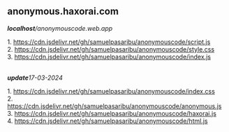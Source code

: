 ## anonymous.haxorai.com
<p><i><b>localhost</b>/anonymouscode.web.app</i></p>
1. <a href="https://cdn.jsdelivr.net/gh/samuelpasaribu/anonymouscode/script.js">https://cdn.jsdelivr.net/gh/samuelpasaribu/anonymouscode/script.js</a>
<br />
2. <a href="https://cdn.jsdelivr.net/gh/samuelpasaribu/anonymouscode/style.css">https://cdn.jsdelivr.net/gh/samuelpasaribu/anonymouscode/style.css</a>
<br />
3. <a href="https://cdn.jsdelivr.net/gh/samuelpasaribu/anonymouscode/index.js">https://cdn.jsdelivr.net/gh/samuelpasaribu/anonymouscode/index.js</a>
<br />
<br />
<p><i><b>update</b>17-03-2024</i></p>
1. <a href="https://cdn.jsdelivr.net/gh/samuelpasaribu/anonymouscode/index.css">https://cdn.jsdelivr.net/gh/samuelpasaribu/anonymouscode/index.css</a>
<br />
2. <a href="https://cdn.jsdelivr.net/gh/samuelpasaribu/anonymouscode/anonymous.js">https://cdn.jsdelivr.net/gh/samuelpasaribu/anonymouscode/anonymous.js</a>
<br />
3. <a href="https://cdn.jsdelivr.net/gh/samuelpasaribu/anonymouscode/haxorai.js">https://cdn.jsdelivr.net/gh/samuelpasaribu/anonymouscode/haxorai.js</a>
<br />
4. <a href="https://cdn.jsdelivr.net/gh/samuelpasaribu/anonymouscode/html.js">https://cdn.jsdelivr.net/gh/samuelpasaribu/anonymouscode/html.js</a>
